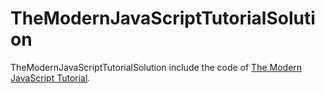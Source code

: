 # TheModernJavaScriptTutorialSolution

TheModernJavaScriptTutorialSolution include the code of [The Modern JavaScript Tutorial](https://javascript.info/ "The Modern JavaScript Tutorial").